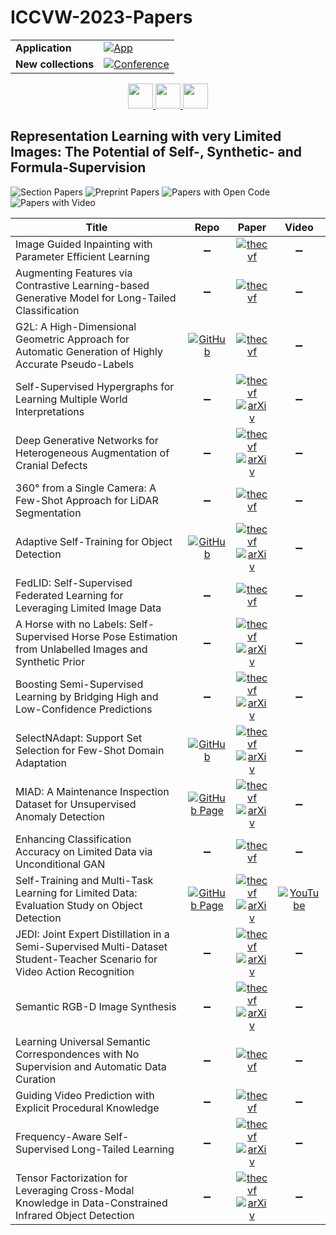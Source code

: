 # ICCVW-2023-Papers

<table>
    <tr>
        <td><strong>Application</strong></td>
        <td>
            <a href="https://huggingface.co/spaces/DmitryRyumin/NewEraAI-Papers" style="float:left;">
                <img src="https://img.shields.io/badge/🤗-NewEraAI--Papers-FFD21F.svg" alt="App" />
            </a>
        </td>
    </tr>
    <tr>
        <td><strong>New collections</strong></td>
        <td>
            <a href="https://github.com/DmitryRyumin/ICCV-2023-Papers/blob/main/README.md">
                <img src="http://img.shields.io/badge/ICCV-2025-0073AE.svg" alt="Conference">
            </a>
        </td>
    </tr>
</table>

<div align="center">
    <a href="https://github.com/DmitryRyumin/ICCV-2023-Papers/blob/main/sections/2023/workshops/w-on-new-ideas-in-vision-transformers.md">
        <img src="https://cdn.jsdelivr.net/gh/DmitryRyumin/NewEraAI-Papers@main/images/left.svg" width="40" alt="" />
    </a>
    <a href="https://github.com/DmitryRyumin/ICCV-2023-25-Papers/blob/main/README_2023.md">
        <img src="https://cdn.jsdelivr.net/gh/DmitryRyumin/NewEraAI-Papers@main/images/home.svg" width="40" alt="" />
    </a>
    <a href="https://github.com/DmitryRyumin/ICCV-2023-Papers/blob/main/sections/2023/workshops/w-to-nerf-or-not-to-nerf.md">
        <img src="https://cdn.jsdelivr.net/gh/DmitryRyumin/NewEraAI-Papers@main/images/right.svg" width="40" alt="" />
    </a>
</div>

## Representation Learning with very Limited Images: The Potential of Self-, Synthetic- and Formula-Supervision

![Section Papers](https://img.shields.io/badge/Section%20Papers-20-42BA16) ![Preprint Papers](https://img.shields.io/badge/Preprint%20Papers-12-b31b1b) ![Papers with Open Code](https://img.shields.io/badge/Papers%20with%20Open%20Code-3-1D7FBF) ![Papers with Video](https://img.shields.io/badge/Papers%20with%20Video-1-FF0000)

| **Title** | **Repo** | **Paper** | **Video** |
|-----------|:--------:|:---------:|:---------:|
| Image Guided Inpainting with Parameter Efficient Learning | :heavy_minus_sign: | [![thecvf](https://img.shields.io/badge/pdf-thecvf-7395C5.svg)](https://openaccess.thecvf.com/content/ICCV2023W/LIMIT/papers/Lim_Image_Guided_Inpainting_with_Parameter_Efficient_Learning_ICCVW_2023_paper.pdf) | :heavy_minus_sign: |
| Augmenting Features via Contrastive Learning-based Generative Model for Long-Tailed Classification | :heavy_minus_sign: | [![thecvf](https://img.shields.io/badge/pdf-thecvf-7395C5.svg)](https://openaccess.thecvf.com/content/ICCV2023W/LIMIT/papers/Park_Augmenting_Features_via_Contrastive_Learning-Based_Generative_Model_for_Long-Tailed_Classification_ICCVW_2023_paper.pdf) | :heavy_minus_sign: |
| G2L: A High-Dimensional Geometric Approach for Automatic Generation of Highly Accurate Pseudo-Labels | [![GitHub](https://img.shields.io/github/stars/Hmic1102/Auto-generated-pseudo-label?style=flat)](https://github.com/Hmic1102/Auto-generated-pseudo-label) | [![thecvf](https://img.shields.io/badge/pdf-thecvf-7395C5.svg)](https://openaccess.thecvf.com/content/ICCV2023W/LIMIT/papers/Kender_G2L_A_High-Dimensional_Geometric_Approach_for_Automatic_Generation_of_Highly_ICCVW_2023_paper.pdf) | :heavy_minus_sign: |
| Self-Supervised Hypergraphs for Learning Multiple World Interpretations | :heavy_minus_sign: | [![thecvf](https://img.shields.io/badge/pdf-thecvf-7395C5.svg)](https://openaccess.thecvf.com/content/ICCV2023W/LIMIT/papers/Marcu_Self-Supervised_Hypergraphs_for_Learning_Multiple_World_Interpretations_ICCVW_2023_paper.pdf) <br /> [![arXiv](https://img.shields.io/badge/arXiv-2308.07615-b31b1b.svg)](https://arxiv.org/abs/2308.07615) | :heavy_minus_sign: |
| Deep Generative Networks for Heterogeneous Augmentation of Cranial Defects | :heavy_minus_sign: | [![thecvf](https://img.shields.io/badge/pdf-thecvf-7395C5.svg)](https://openaccess.thecvf.com/content/ICCV2023W/LIMIT/papers/Kwarciak_Deep_Generative_Networks_for_Heterogeneous_Augmentation_of_Cranial_Defects_ICCVW_2023_paper.pdf) <br /> [![arXiv](https://img.shields.io/badge/arXiv-2308.04883-b31b1b.svg)](https://arxiv.org/abs/2308.04883) | :heavy_minus_sign: |
| 360&deg; from a Single Camera: A Few-Shot Approach for LiDAR Segmentation | :heavy_minus_sign: | [![thecvf](https://img.shields.io/badge/pdf-thecvf-7395C5.svg)](https://openaccess.thecvf.com/content/ICCV2023W/LIMIT/papers/Reichardt_360deg_from_a_Single_Camera_A_Few-Shot_Approach_for_LiDAR_ICCVW_2023_paper.pdf) | :heavy_minus_sign: |
| Adaptive Self-Training for Object Detection | [![GitHub](https://img.shields.io/github/stars/rvandeghen/ASTOD?style=flat)](https://github.com/rvandeghen/ASTOD) | [![thecvf](https://img.shields.io/badge/pdf-thecvf-7395C5.svg)](https://openaccess.thecvf.com/content/ICCV2023W/LIMIT/papers/Vandeghen_Adaptive_Self-Training_for_Object_Detection_ICCVW_2023_paper.pdf) <br /> [![arXiv](https://img.shields.io/badge/arXiv-2212.05911-b31b1b.svg)](https://arxiv.org/abs/2212.05911) | :heavy_minus_sign: |
| FedLID: Self-Supervised Federated Learning for Leveraging Limited Image Data | :heavy_minus_sign: | [![thecvf](https://img.shields.io/badge/pdf-thecvf-7395C5.svg)](https://openaccess.thecvf.com/content/ICCV2023W/LIMIT/papers/Psaltis_FedLID_Self-Supervised_Federated_Learning_for_Leveraging_Limited_Image_Data_ICCVW_2023_paper.pdf) | :heavy_minus_sign: |
| A Horse with no Labels: Self-Supervised Horse Pose Estimation from Unlabelled Images and Synthetic Prior | :heavy_minus_sign: | [![thecvf](https://img.shields.io/badge/pdf-thecvf-7395C5.svg)](https://openaccess.thecvf.com/content/ICCV2023W/LIMIT/papers/Sosa_A_Horse_with_no_Labels_Self-Supervised_Horse_Pose_Estimation_from_ICCVW_2023_paper.pdf) <br /> [![arXiv](https://img.shields.io/badge/arXiv-2308.03411-b31b1b.svg)](https://arxiv.org/abs/2308.03411) | :heavy_minus_sign: |
| Boosting Semi-Supervised Learning by Bridging High and Low-Confidence Predictions | :heavy_minus_sign: | [![thecvf](https://img.shields.io/badge/pdf-thecvf-7395C5.svg)](https://openaccess.thecvf.com/content/ICCV2023W/LIMIT/papers/Nguyen_Boosting_Semi-Supervised_Learning_by_Bridging_high_and_low-Confidence_Predictions_ICCVW_2023_paper.pdf) <br /> [![arXiv](https://img.shields.io/badge/arXiv-2308.07509-b31b1b.svg)](https://arxiv.org/abs/2308.07509) | :heavy_minus_sign: |
| SelectNAdapt: Support Set Selection for Few-Shot Domain Adaptation | [![GitHub](https://img.shields.io/github/stars/Yussef93/SelectNAdaptICCVW?style=flat)](https://github.com/Yussef93/SelectNAdaptICCVW) | [![thecvf](https://img.shields.io/badge/pdf-thecvf-7395C5.svg)](https://openaccess.thecvf.com/content/ICCV2023W/LIMIT/papers/Dawoud_SelectNAdapt_Support_Set_Selection_for_Few-Shot_Domain_Adaptation_ICCVW_2023_paper.pdf) <br /> [![arXiv](https://img.shields.io/badge/arXiv-2308.04946-b31b1b.svg)](https://arxiv.org/abs/2308.04946) | :heavy_minus_sign: |
| MIAD: A Maintenance Inspection Dataset for Unsupervised Anomaly Detection | [![GitHub Page](https://img.shields.io/badge/GitHub-Page-159957.svg?style=flat)](https://miad-2022.github.io/) | [![thecvf](https://img.shields.io/badge/pdf-thecvf-7395C5.svg)](https://openaccess.thecvf.com/content/ICCV2023W/LIMIT/papers/Bao_MIAD_A_Maintenance_Inspection_Dataset_for_Unsupervised_Anomaly_Detection_ICCVW_2023_paper.pdf) <br /> [![arXiv](https://img.shields.io/badge/arXiv-2211.13968-b31b1b.svg)](https://arxiv.org/abs/2211.13968) | :heavy_minus_sign: |
| Enhancing Classification Accuracy on Limited Data via Unconditional GAN | :heavy_minus_sign: | [![thecvf](https://img.shields.io/badge/pdf-thecvf-7395C5.svg)](https://openaccess.thecvf.com/content/ICCV2023W/LIMIT/papers/Hong_Enhancing_Classification_Accuracy_on_Limited_Data_via_Unconditional_GAN_ICCVW_2023_paper.pdf) | :heavy_minus_sign: |
| Self-Training and Multi-Task Learning for Limited Data: Evaluation Study on Object Detection | [![GitHub Page](https://img.shields.io/badge/GitHub-Page-159957.svg?style=flat)](https://lhoangan.github.io/multas/) | [![thecvf](https://img.shields.io/badge/pdf-thecvf-7395C5.svg)](https://openaccess.thecvf.com/content/ICCV2023W/LIMIT/papers/Le_Self-Training_and_Multi-Task_Learning_for_Limited_Data_Evaluation_Study_on_ICCVW_2023_paper.pdf) <br /> [![arXiv](https://img.shields.io/badge/arXiv-2309.06288-b31b1b.svg)](https://arxiv.org/abs/2309.06288) | [![YouTube](https://img.shields.io/badge/YouTube-%23FF0000.svg?style=for-the-badge&logo=YouTube&logoColor=white)](https://www.youtube.com/watch?v=73we1N0azNk) |
| JEDI: Joint Expert Distillation in a Semi-Supervised Multi-Dataset Student-Teacher Scenario for Video Action Recognition | :heavy_minus_sign: | [![thecvf](https://img.shields.io/badge/pdf-thecvf-7395C5.svg)](https://openaccess.thecvf.com/content/ICCV2023W/LIMIT/papers/Bicsi_JEDI_Joint_Expert_Distillation_in_a_Semi-Supervised_Multi-Dataset_Student-Teacher_Scenario_ICCVW_2023_paper.pdf) <br /> [![arXiv](https://img.shields.io/badge/arXiv-2308.04934-b31b1b.svg)](https://arxiv.org/abs/2308.04934) | :heavy_minus_sign: |
| Semantic RGB-D Image Synthesis | :heavy_minus_sign: | [![thecvf](https://img.shields.io/badge/pdf-thecvf-7395C5.svg)](https://openaccess.thecvf.com/content/ICCV2023W/LIMIT/papers/Li_Semantic_RGB-D_Image_Synthesis_ICCVW_2023_paper.pdf) <br /> [![arXiv](https://img.shields.io/badge/arXiv-2308.11356-b31b1b.svg)](https://arxiv.org/abs/2308.11356) | :heavy_minus_sign: |
| Learning Universal Semantic Correspondences with No Supervision and Automatic Data Curation | :heavy_minus_sign: | [![thecvf](https://img.shields.io/badge/pdf-thecvf-7395C5.svg)](https://openaccess.thecvf.com/content/ICCV2023W/LIMIT/papers/Shtedritski_Learning_Universal_Semantic_Correspondences_with_No_Supervision_and_Automatic_Data_ICCVW_2023_paper.pdf) | :heavy_minus_sign: |
| Guiding Video Prediction with Explicit Procedural Knowledge | :heavy_minus_sign: | [![thecvf](https://img.shields.io/badge/pdf-thecvf-7395C5.svg)](https://openaccess.thecvf.com/content/ICCV2023W/LIMIT/papers/Takenaka_Guiding_Video_Prediction_with_Explicit_Procedural_Knowledge_ICCVW_2023_paper.pdf) | :heavy_minus_sign: |
| Frequency-Aware Self-Supervised Long-Tailed Learning | :heavy_minus_sign: | [![thecvf](https://img.shields.io/badge/pdf-thecvf-7395C5.svg)](https://openaccess.thecvf.com/content/ICCV2023W/LIMIT/papers/Lin_Frequency-Aware_Self-Supervised_Long-Tailed_Learning_ICCVW_2023_paper.pdf) <br /> [![arXiv](https://img.shields.io/badge/arXiv-2309.04723-b31b1b.svg)](https://arxiv.org/abs/2309.04723) | :heavy_minus_sign: |
| Tensor Factorization for Leveraging Cross-Modal Knowledge in Data-Constrained Infrared Object Detection | :heavy_minus_sign: | [![thecvf](https://img.shields.io/badge/pdf-thecvf-7395C5.svg)](https://openaccess.thecvf.com/content/ICCV2023W/LIMIT/papers/Sharma_Tensor_Factorization_for_Leveraging_Cross-Modal_Knowledge_in_Data-Constrained_Infrared_Object_ICCVW_2023_paper.pdf) <br /> [![arXiv](https://img.shields.io/badge/arXiv-2309.16592-b31b1b.svg)](https://arxiv.org/abs/2309.16592) | :heavy_minus_sign: |
